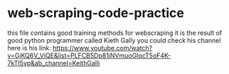 # web-scraping-code-practice
this file contains good training methods for webscraping it is the result of good python programmer called Kieth Gally you could check his channel here is his link:
https://www.youtube.com/watch?v=GjKQ6V_ViQE&list=PLFCB5Dp81iNVmuoGIqcT5oF4K-7kTI5vp&ab_channel=KeithGalli
